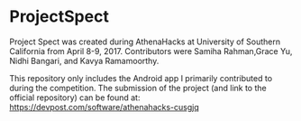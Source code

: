 # ProjectSpect

Project Spect was created during AthenaHacks at University of Southern California
from April 8-9, 2017. Contributors were Samiha Rahman,Grace Yu, Nidhi Bangari, and 
Kavya Ramamoorthy.

This repository only includes the Android app I primarily contributed to during 
the competition. The submission of the project (and link to the official 
repository) can be found at:
https://devpost.com/software/athenahacks-cusgjq


